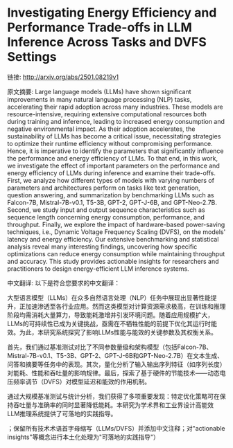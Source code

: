 # Investigating Energy Efficiency and Performance Trade-offs in LLM Inference Across Tasks and DVFS Settings

链接: http://arxiv.org/abs/2501.08219v1

原文摘要:
Large language models (LLMs) have shown significant improvements in many
natural language processing (NLP) tasks, accelerating their rapid adoption
across many industries. These models are resource-intensive, requiring
extensive computational resources both during training and inference, leading
to increased energy consumption and negative environmental impact. As their
adoption accelerates, the sustainability of LLMs has become a critical issue,
necessitating strategies to optimize their runtime efficiency without
compromising performance. Hence, it is imperative to identify the parameters
that significantly influence the performance and energy efficiency of LLMs. To
that end, in this work, we investigate the effect of important parameters on
the performance and energy efficiency of LLMs during inference and examine
their trade-offs.
  First, we analyze how different types of models with varying numbers of
parameters and architectures perform on tasks like text generation, question
answering, and summarization by benchmarking LLMs such as Falcon-7B,
Mistral-7B-v0.1, T5-3B, GPT-2, GPT-J-6B, and GPT-Neo-2.7B. Second, we study
input and output sequence characteristics such as sequence length concerning
energy consumption, performance, and throughput. Finally, we explore the impact
of hardware-based power-saving techniques, i.e., Dynamic Voltage Frequency
Scaling (DVFS), on the models' latency and energy efficiency. Our extensive
benchmarking and statistical analysis reveal many interesting findings,
uncovering how specific optimizations can reduce energy consumption while
maintaining throughput and accuracy. This study provides actionable insights
for researchers and practitioners to design energy-efficient LLM inference
systems.

中文翻译:
以下是符合您要求的中文翻译：

大型语言模型（LLMs）在众多自然语言处理（NLP）任务中展现出显著性能提升，正加速渗透至各行业应用。然而这类模型对计算资源需求极高，在训练和推理阶段均需消耗大量算力，导致能耗激增并引发环境问题。随着应用规模扩大，LLMs的可持续性已成为关键挑战，亟需在不牺牲性能的前提下优化其运行时能效。为此，本研究系统探究了影响LLMs性能与能效的关键参数及其权衡关系。

首先，我们通过基准测试对比了不同参数量级和架构模型（包括Falcon-7B、Mistral-7B-v0.1、T5-3B、GPT-2、GPT-J-6B和GPT-Neo-2.7B）在文本生成、问答和摘要等任务中的表现。其次，量化分析了输入输出序列特征（如序列长度）对能耗、性能和吞吐量的影响规律。最后，探索了基于硬件的节能技术——动态电压频率调节（DVFS）对模型延迟和能效的作用机制。

通过大规模基准测试与统计分析，我们获得了多项重要发现：特定优化策略可在保持吞吐量与准确率的同时显著降低能耗。本研究为学术界和工业界设计高能效LLM推理系统提供了可落地的实践指导。

；保留所有技术术语首字母缩写（LLMs/DVFS）并添加中文注释；对"actionable insights"等概念进行本土化处理为"可落地的实践指导"）
